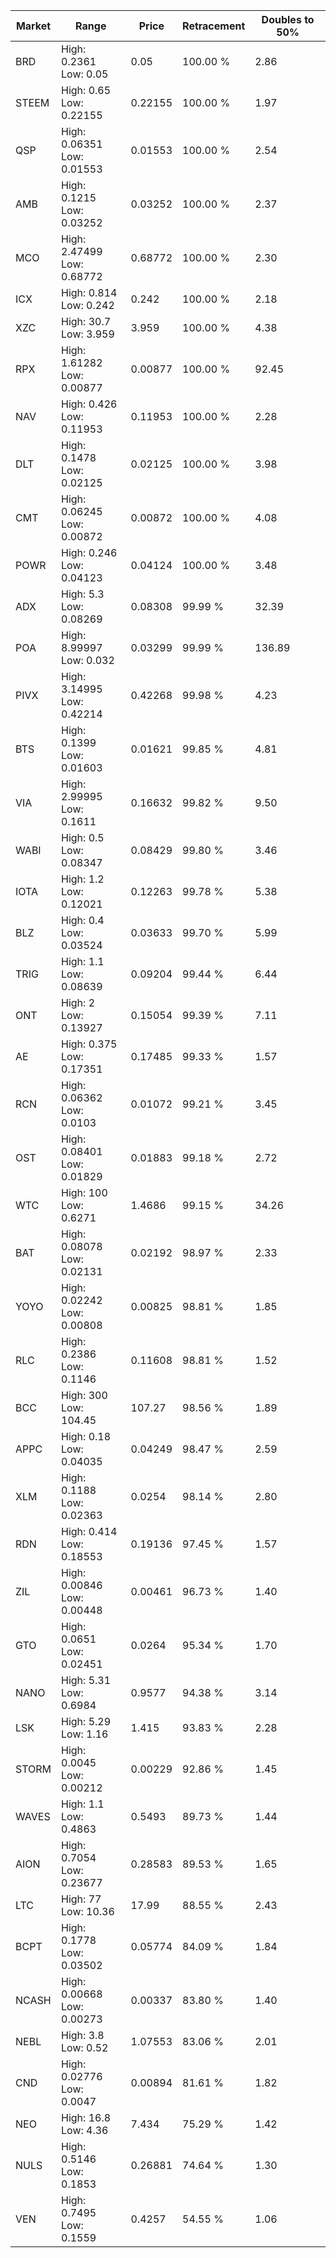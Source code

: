 | Market | Range | Price| Retracement | Doubles to 50% |
| --- | --- | --- | --- | --- |
| BRD | High: 0.2361<br />Low: 0.05 | 0.05 | 100.00 % | 2.86 |
| STEEM | High: 0.65<br />Low: 0.22155 | 0.22155 | 100.00 % | 1.97 |
| QSP | High: 0.06351<br />Low: 0.01553 | 0.01553 | 100.00 % | 2.54 |
| AMB | High: 0.1215<br />Low: 0.03252 | 0.03252 | 100.00 % | 2.37 |
| MCO | High: 2.47499<br />Low: 0.68772 | 0.68772 | 100.00 % | 2.30 |
| ICX | High: 0.814<br />Low: 0.242 | 0.242 | 100.00 % | 2.18 |
| XZC | High: 30.7<br />Low: 3.959 | 3.959 | 100.00 % | 4.38 |
| RPX | High: 1.61282<br />Low: 0.00877 | 0.00877 | 100.00 % | 92.45 |
| NAV | High: 0.426<br />Low: 0.11953 | 0.11953 | 100.00 % | 2.28 |
| DLT | High: 0.1478<br />Low: 0.02125 | 0.02125 | 100.00 % | 3.98 |
| CMT | High: 0.06245<br />Low: 0.00872 | 0.00872 | 100.00 % | 4.08 |
| POWR | High: 0.246<br />Low: 0.04123 | 0.04124 | 100.00 % | 3.48 |
| ADX | High: 5.3<br />Low: 0.08269 | 0.08308 | 99.99 % | 32.39 |
| POA | High: 8.99997<br />Low: 0.032 | 0.03299 | 99.99 % | 136.89 |
| PIVX | High: 3.14995<br />Low: 0.42214 | 0.42268 | 99.98 % | 4.23 |
| BTS | High: 0.1399<br />Low: 0.01603 | 0.01621 | 99.85 % | 4.81 |
| VIA | High: 2.99995<br />Low: 0.1611 | 0.16632 | 99.82 % | 9.50 |
| WABI | High: 0.5<br />Low: 0.08347 | 0.08429 | 99.80 % | 3.46 |
| IOTA | High: 1.2<br />Low: 0.12021 | 0.12263 | 99.78 % | 5.38 |
| BLZ | High: 0.4<br />Low: 0.03524 | 0.03633 | 99.70 % | 5.99 |
| TRIG | High: 1.1<br />Low: 0.08639 | 0.09204 | 99.44 % | 6.44 |
| ONT | High: 2<br />Low: 0.13927 | 0.15054 | 99.39 % | 7.11 |
| AE | High: 0.375<br />Low: 0.17351 | 0.17485 | 99.33 % | 1.57 |
| RCN | High: 0.06362<br />Low: 0.0103 | 0.01072 | 99.21 % | 3.45 |
| OST | High: 0.08401<br />Low: 0.01829 | 0.01883 | 99.18 % | 2.72 |
| WTC | High: 100<br />Low: 0.6271 | 1.4686 | 99.15 % | 34.26 |
| BAT | High: 0.08078<br />Low: 0.02131 | 0.02192 | 98.97 % | 2.33 |
| YOYO | High: 0.02242<br />Low: 0.00808 | 0.00825 | 98.81 % | 1.85 |
| RLC | High: 0.2386<br />Low: 0.1146 | 0.11608 | 98.81 % | 1.52 |
| BCC | High: 300<br />Low: 104.45 | 107.27 | 98.56 % | 1.89 |
| APPC | High: 0.18<br />Low: 0.04035 | 0.04249 | 98.47 % | 2.59 |
| XLM | High: 0.1188<br />Low: 0.02363 | 0.0254 | 98.14 % | 2.80 |
| RDN | High: 0.414<br />Low: 0.18553 | 0.19136 | 97.45 % | 1.57 |
| ZIL | High: 0.00846<br />Low: 0.00448 | 0.00461 | 96.73 % | 1.40 |
| GTO | High: 0.0651<br />Low: 0.02451 | 0.0264 | 95.34 % | 1.70 |
| NANO | High: 5.31<br />Low: 0.6984 | 0.9577 | 94.38 % | 3.14 |
| LSK | High: 5.29<br />Low: 1.16 | 1.415 | 93.83 % | 2.28 |
| STORM | High: 0.0045<br />Low: 0.00212 | 0.00229 | 92.86 % | 1.45 |
| WAVES | High: 1.1<br />Low: 0.4863 | 0.5493 | 89.73 % | 1.44 |
| AION | High: 0.7054<br />Low: 0.23677 | 0.28583 | 89.53 % | 1.65 |
| LTC | High: 77<br />Low: 10.36 | 17.99 | 88.55 % | 2.43 |
| BCPT | High: 0.1778<br />Low: 0.03502 | 0.05774 | 84.09 % | 1.84 |
| NCASH | High: 0.00668<br />Low: 0.00273 | 0.00337 | 83.80 % | 1.40 |
| NEBL | High: 3.8<br />Low: 0.52 | 1.07553 | 83.06 % | 2.01 |
| CND | High: 0.02776<br />Low: 0.0047 | 0.00894 | 81.61 % | 1.82 |
| NEO | High: 16.8<br />Low: 4.36 | 7.434 | 75.29 % | 1.42 |
| NULS | High: 0.5146<br />Low: 0.1853 | 0.26881 | 74.64 % | 1.30 |
| VEN | High: 0.7495<br />Low: 0.1559 | 0.4257 | 54.55 % | 1.06 |
